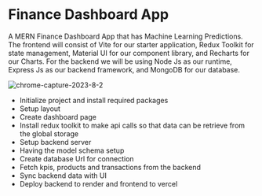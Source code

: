 # Finance Dashboard App

A MERN Finance Dashboard App that has Machine Learning Predictions. The frontend will consist of Vite for our starter application, Redux Toolkit for state management, Material UI for our component library, and Recharts for our Charts. For the backend we will be using Node Js as our runtime, Express Js as our backend framework, and MongoDB for our database.

![chrome-capture-2023-8-2](https://github.com/adenugbamichael/finance-app/assets/57706905/9d9f1247-f93f-4216-8959-6fe3d8dca602)

- Initialize project and install required packages
- Setup layout
- Create dashboard page
- Install redux toolkit to make api calls so that data can be retrieve from the global storage
- Setup backend server
- Having the model schema setup
- Create database Url for connection
- Fetch kpis, products and transactions from the backend
- Sync backend data with UI
- Deploy backend to render and frontend to vercel
